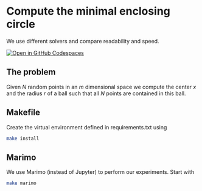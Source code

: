 # Compute the minimal enclosing circle

We use different solvers and compare readability and speed.

[![Open in GitHub Codespaces](https://github.com/codespaces/badge.svg)](https://codespaces.new/tschm/min_circle)

## The problem

Given $N$ random points in an $m$ dimensional space we compute
the center $x$ and the radius $r$ of a ball such that all $N$
points are contained in this ball.

## Makefile

Create the virtual environment defined in requirements.txt using

```bash
make install
```

## Marimo

We use Marimo (instead of Jupyter) to perform our experiments. Start with

```bash
make marimo
```
